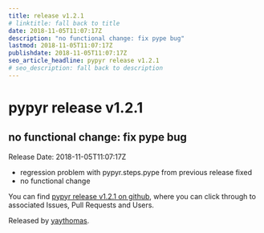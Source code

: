 ```yaml
---
title: release v1.2.1
# linktitle: fall back to title
date: 2018-11-05T11:07:17Z
description: "no functional change: fix pype bug"
lastmod: 2018-11-05T11:07:17Z
publishdate: 2018-11-05T11:07:17Z
seo_article_headline: pypyr release v1.2.1
# seo_description: fall back to description
---
```

# pypyr release v1.2.1
## no functional change: fix pype bug
Release Date: 2018-11-05T11:07:17Z

- regression problem with pypyr.steps.pype from previous release fixed
- no functional change

You can find [pypyr release v1.2.1 on github](https://github.com/pypyr/pypyr/releases/tag/v1.2.1), where you can 
click through to associated Issues, Pull Requests and Users.

Released by [yaythomas](https://github.com/yaythomas).

